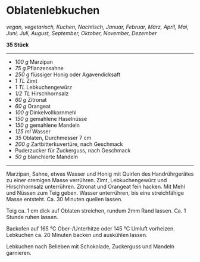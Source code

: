 # Oblatenlebkuchen

*vegan, vegetarisch, Kuchen, Nachtisch, Januar, Februar, März, April, Mai, Juni, Juli, August, September, Oktober, November, Dezember*

**35 Stück**

---

- *100 g* Marzipan
- *75 g* Pflanzensahne
- *250 g* flüssiger Honig oder Agavendicksaft
- *1 TL* Zimt
- *1 TL* Lebkuchengewürz
- *1/2 TL* Hirschhornsalz
- *60 g* Zitronat
- *60 g* Orangeat
- *100 g* Dinkelvollkornmehl
- *150 g* gemahlene Haselnüsse
- *150 g* gemahlene Mandeln
- *125 ml* Wasser
- *35* Oblaten, Durchmesser 7 cm
- *200 g* Zartbitterkuvertüre, nach Geschmack
- Puderzucker für Zuckerguss, nach Geschmack
- *50 g* blanchierte Mandeln

---

Marzipan, Sahne, etwas Wasser und Honig mit Quirlen des Handrührgerätes zu einer cremigen Masse verrühren. Zimt, Lebkuchengewürz und Hirschhornsalz unterrühren. Zitronat und Orangeat fein hacken. Mit Mehl und Nüssen zum Teig geben. Wasser unterrühren, bis eine streichfähige Masse entsteht. Ca. 30 Minuten quellen lassen.

Teig ca. 1 cm dick auf Oblaten streichen, rundum 2mm Rand lassen. Ca. 1 Stunde ruhen lassen.

Backofen auf 165 °C Ober-/Unterhitze oder 145 °C Umluft vorheizen. Lebkuchen ca. 20 Minuten backen und auskühlen lassen.

Lebkuchen nach Belieben mit Schokolade, Zuckerguss und Mandeln garnieren.
